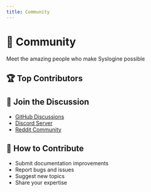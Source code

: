 ```yaml
---
title: Community
---
```


<div class="progress-page">
  <div class="about-hero">
    <h1>👥 Community</h1>
    <p>Meet the amazing people who make Syslogine possible</p>
  </div>

  ## 🏆 Top Contributors
  <!-- List of contributors with their contributions -->
  
  ## 💬 Join the Discussion
  - [GitHub Discussions](https://github.com/yarpii/syslogine/discussions)
  - [Discord Server](#)
  - [Reddit Community](#)
  
  ## 🤝 How to Contribute
  - Submit documentation improvements
  - Report bugs and issues
  - Suggest new topics
  - Share your expertise
</div>